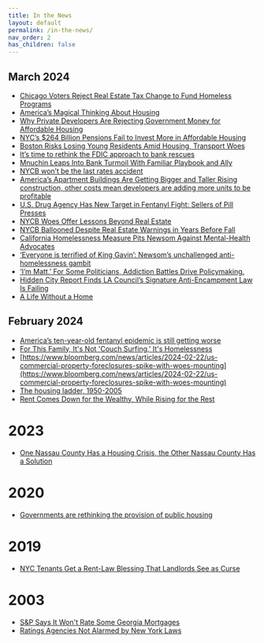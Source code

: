 ```yaml
---
title: In the News
layout: default
permalink: /in-the-news/
nav_order: 2
has_children: false
---
```


## **March 2024**
- [Chicago Voters Reject Real Estate Tax Change to Fund Homeless Programs](https://www.nytimes.com/2024/03/22/us/chicago-real-estate-tax-vote.html)
- [America’s Magical Thinking About Housing](https://www.theatlantic.com/ideas/archive/2024/03/austin-texas-rents-falling-housing/677819/)
- [Why Private Developers Are Rejecting Government Money for Affordable Housing](https://www.wsj.com/real-estate/private-developers-affordable-housing-public-funds-3b779780?mod=panda_wsj_author_alert)
- [NYC’s $264 Billion Pensions Fail to Invest More in Affordable Housing](https://www.bloomberg.com/news/articles/2024-03-14/nyc-s-264-billion-pensions-fail-to-invest-more-in-affordable-housing?srnd=homepage-americas)
- [Boston Risks Losing Young Residents Amid Housing, Transport Woes](https://www.bloomberg.com/news/articles/2024-03-12/boston-risks-losing-young-residents-amid-housing-transport-woes?cmpid=BBD031224_CITYLAB&utm_medium=email&utm_source=newsletter&utm_term=240312&utm_campaign=citylabdaily)
- [It’s time to rethink the FDIC approach to bank rescues](https://www.ft.com/content/e1ce2ba6-89e3-4132-8061-02120cf8165d)
- [Mnuchin Leaps Into Bank Turmoil With Familiar Playbook and Ally](https://www.bloomberg.com/news/articles/2024-03-07/mnuchin-leaps-into-bank-turmoil-with-familiar-playbook-and-ally?srnd=homepage-americas)
- [NYCB won’t be the last rates accident](https://www.ft.com/content/00a0ed91-13bd-40b5-81e1-e852d6b2e4ce)
- [America’s Apartment Buildings Are Getting Bigger and Taller
Rising construction, other costs mean developers are adding more units to be profitable](https://www.wsj.com/real-estate/americas-apartment-buildings-are-getting-bigger-and-taller-e0d67136?mod=hp_lead_pos10)
- [U.S. Drug Agency Has New Target in Fentanyl Fight: Sellers of Pill Presses](https://www.wsj.com/business/logistics/u-s-drug-agency-has-new-target-in-fentanyl-fight-sellers-of-pill-presses-5fc943d6?mod=panda_wsj_author_alert)
- [NYCB Woes Offer Lessons Beyond Real Estate](https://www.bloomberg.com/opinion/articles/2024-03-04/nycb-woes-offer-lessons-beyond-office-and-apartment-loans?srnd=homepage-americas)
- [NYCB Ballooned Despite Real Estate Warnings in Years Before Fall](https://www.bloomberg.com/news/articles/2024-03-05/nycb-stock-dive-bank-ballooned-despite-real-estate-market-warnings?srnd=homepage-americas)
- [California Homelessness Measure Pits Newsom Against Mental-Health Advocates](https://www.wsj.com/politics/elections/california-homelessness-ballot-measure-prop-1-f883e74a?mod=hp_lead_pos6)
- [‘Everyone is terrified of King Gavin’: Newsom’s unchallenged anti-homelessness gambit](https://www.politico.com/news/2024/03/02/prop-1-ballot-measure-mental-health-battle-00144530)
- [‘I’m Matt.’ For Some Politicians, Addiction Battles Drive Policymaking.](https://www.nytimes.com/2024/03/02/us/drug-addiction-san-francisco.html)
- [Hidden City Report Finds LA Council’s Signature Anti-Encampment Law Is Failing](https://laist.com/news/housing-homelessness/los-angeles-homeless-enforcement-report-on-4118)
- [A Life Without a Home](https://www.nytimes.com/interactive/2024/02/21/opinion/homelessness-crisis-america-stories.html?smid=nytcore-ios-share&referringSource=articleShare&sgrp=c-cb)

## **February 2024**
- [America’s ten-year-old fentanyl epidemic is still getting worse](https://www.economist.com/briefing/2024/02/29/americas-ten-year-old-fentanyl-epidemic-is-still-getting-worse#:~:text=The%20figure%20for%202022%20was,double%20the%20figure%20of%202019.)
- [For This Family, It's Not 'Couch Surfing,' It's Homelessness](https://www.nytimes.com/2024/02/28/opinion/homelessness-definitions.html)
- [https://www.bloomberg.com/news/articles/2024-02-22/us-commercial-property-foreclosures-spike-with-woes-mounting](https://www.bloomberg.com/news/articles/2024-02-22/us-commercial-property-foreclosures-spike-with-woes-mounting)
- [The housing ladder, 1950-2005](https://www.economist.com/britain/2024/01/11/the-housing-ladder-1950-2005)
- [Rent Comes Down for the Wealthy, While Rising for the Rest](https://www.wsj.com/real-estate/rent-prices-luxury-housing-e02acdaf)

# **2023**
- [One Nassau County Has a Housing Crisis, the Other Nassau County Has a Solution
](https://www.bloomberg.com/news/features/2023-08-15/nassau-county-in-new-york-and-florida-show-importance-of-housing-costs?itm_source=record&itm_campaign=US_Housing_Crisis&itm_content=One_County%27s_Fix-5)

# **2020**

- [Governments are rethinking the provision of public housing](https://www.economist.com/special-report/2020/01/16/governments-are-rethinking-the-provision-of-public-housing?utm_medium=cpc.adword.pd&utm_source=google&ppccampaignID=17210591673&ppcadID=&utm_campaign=a.22brand_pmax&utm_content=conversion.direct-response.anonymous&gad_source=1&gclid=CjwKCAiA_5WvBhBAEiwAZtCU75nCwPIg76Vy91F9oY9Jo9uQxVqIlmlNqlZbcEkRdQcRO33ZDQBnbxoCRVoQAvD_BwE&gclsrc=aw.ds)

# **2019**

- [NYC Tenants Get a Rent-Law Blessing That Landlords See as Curse](https://www.bloomberg.com/news/articles/2019-06-12/nyc-tenants-get-a-rent-law-blessing-that-landlords-see-as-curse)

# **2003**
- [S&P Says It Won't Rate Some Georgia Mortgages](https://www.wsj.com/articles/SB1043031200188729224)
- [Ratings Agencies Not Alarmed by New York Laws](https://www.nytimes.com/2003/02/14/business/ratings-agencies-not-alarmed-by-new-york-laws.html)